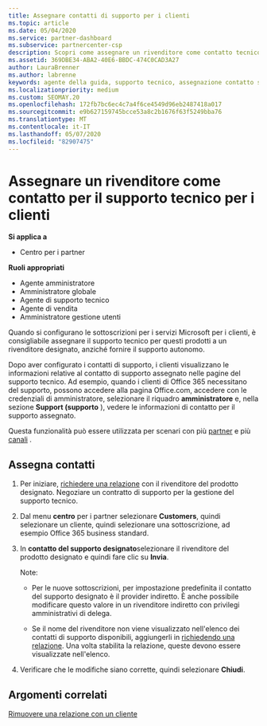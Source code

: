 ```yaml
---
title: Assegnare contatti di supporto per i clienti
ms.topic: article
ms.date: 05/04/2020
ms.service: partner-dashboard
ms.subservice: partnercenter-csp
description: Scopri come assegnare un rivenditore come contatto tecnico per i clienti che dispongono di sottoscrizioni ai servizi Microsoft.
ms.assetid: 369DBE34-ABA2-40E6-BBDC-474C0CAD3A27
author: LauraBrenner
ms.author: labrenne
keywords: agente della guida, supporto tecnico, assegnazione contatto supporto tecnico designato
ms.localizationpriority: medium
ms.custom: SEOMAY.20
ms.openlocfilehash: 172fb7bc6ec4c7a4f6ce4549d96eb2487418a017
ms.sourcegitcommit: e9b627159745bcce53a8c2b1676f63f5249bba76
ms.translationtype: MT
ms.contentlocale: it-IT
ms.lasthandoff: 05/07/2020
ms.locfileid: "82907475"
---
```

# <a name="assign-a-reseller-as-a-technical-support-contact-for-customers"></a>Assegnare un rivenditore come contatto per il supporto tecnico per i clienti

**Si applica a**

- Centro per i partner

**Ruoli appropriati**

- Agente amministratore
- Amministratore globale
- Agente di supporto tecnico
- Agente di vendita
- Amministratore gestione utenti

Quando si configurano le sottoscrizioni per i servizi Microsoft per i clienti, è consigliabile assegnare il supporto tecnico per questi prodotti a un rivenditore designato, anziché fornire il supporto autonomo.

Dopo aver configurato i contatti di supporto, i clienti visualizzano le informazioni relative al contatto di supporto assegnato nelle pagine del supporto tecnico. Ad esempio, quando i clienti di Office 365 necessitano del supporto, possono accedere alla pagina Office.com, accedere con le credenziali di amministratore, selezionare il riquadro **amministratore** e, nella sezione **Support (supporto** ), vedere le informazioni di contatto per il supporto assegnato.

Questa funzionalità può essere utilizzata per scenari con più [partner](multipartner.md) e più [canali](multichannel.md) . 

<a href="" id="assigncontacts"></a>
## <a name="assign-contacts"></a>Assegna contatti

1.  Per iniziare, [richiedere una relazione](request-a-relationship-with-a-customer.md) con il rivenditore del prodotto designato. Negoziare un contratto di supporto per la gestione del supporto tecnico.

2.  Dal menu **centro** per i partner selezionare **Customers**, quindi selezionare un cliente, quindi selezionare una sottoscrizione, ad esempio Office 365 business standard.

3.  In **contatto del supporto designato**selezionare il rivenditore del prodotto designato e quindi fare clic su **Invia**. 

    Note: 
    
    *  Per le nuove sottoscrizioni, per impostazione predefinita il contatto del supporto designato è il provider indiretto. È anche possibile modificare questo valore in un rivenditore indiretto con privilegi amministrativi di delega.
    
    *  Se il nome del rivenditore non viene visualizzato nell'elenco dei contatti di supporto disponibili, aggiungerli in [richiedendo una relazione](request-a-relationship-with-a-customer.md). Una volta stabilita la relazione, queste devono essere visualizzate nell'elenco.  

4.  Verificare che le modifiche siano corrette, quindi selezionare **Chiudi**.

## <a name="related-topics"></a>Argomenti correlati

[Rimuovere una relazione con un cliente](remove-a-relationship.md)